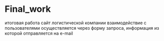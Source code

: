 # Final_work
итоговая работа
сайт логистической компании
взаимодействие с пользователями осуществляется через форму запроса, информация из которой отправляется на e-mail
